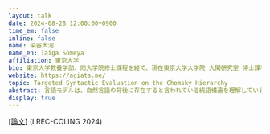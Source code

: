 ```yaml
---
layout: talk
date: 2024-08-28 12:00:00+0900
time_em: false
inline: false
name: 染谷大河
name_en: Taiga Someya
affiliation: 東京大学
bio: 東京大学教養学部、同大学院修士課程を経て、現在東京大学大学院 大関研究室 博士課程1年。主に、言語モデルの統語論の観点からの評価に関する研究に従事。近年は、スポーツ（サッカー）における深層学習技術の応用研究やプロダクト開発も行う。未踏スーパークリエイタ。
website: https://agiats.me/
topic: Targeted Syntactic Evaluation on the Chomsky Hierarchy
abstract: 言語モデルは、自然言語の背後に存在すると言われている統語構造を理解しているでしょうか？今回のトークでは、自然言語に存在するいくつかの統語現象を模した「形式言語」を用いてこの問いを検証した、直近の取り組みについて紹介します。一見すると言語を理解しているようにいる言語モデルも、実際には複雑な構文構造（ルール）を捉えることができていない可能性がある、ということを主張します。
display: true
---
```


[[論文]](https://aclanthology.org/2024.lrec-main.1356/) (LREC-COLING 2024)
